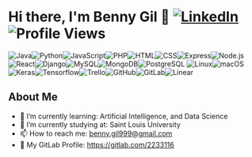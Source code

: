 # Hi there, I'm Benny Gil 👋 [![LinkedIn](https://img.shields.io/badge/LinkedIn-0077B5?style=for-the-badge&logo=linkedin&logoColor=white)](https://www.linkedin.com/in/benny-gil-9a01009238/)![Profile Views](https://komarev.com/ghpvc/?username=Benny-Gil&style=for-the-badge&color=blue)

![Java](https://img.shields.io/badge/Java-ED8B00?style=for-the-badge&logo=java&logoColor=white)![Python](https://img.shields.io/badge/Python-3776AB?style=for-the-badge&logo=python&logoColor=white)![JavaScript](https://img.shields.io/badge/JavaScript-F7DF1E?style=for-the-badge&logo=javascript&logoColor=black)![PHP](https://img.shields.io/badge/PHP-777BB4?style=for-the-badge&logo=php&logoColor=white)![HTML](https://img.shields.io/badge/HTML5-E34F26?style=for-the-badge&logo=html5&logoColor=white)![CSS](https://img.shields.io/badge/CSS3-1572B6?style=for-the-badge&logo=css3&logoColor=white)![Express](https://img.shields.io/badge/Express-000000?style=for-the-badge&logo=express&logoColor=white)![Node.js](https://img.shields.io/badge/Node.js-339933?style=for-the-badge&logo=nodedotjs&logoColor=white)![React](https://img.shields.io/badge/React-20232A?style=for-the-badge&logo=react&logoColor=61DAFB)![Django](https://img.shields.io/badge/Django-092E20?style=for-the-badge&logo=django&logoColor=white)![MySQL](https://img.shields.io/badge/MySQL-4479A1?style=for-the-badge&logo=mysql&logoColor=white)![MongoDB](https://img.shields.io/badge/MongoDB-47A248?style=for-the-badge&logo=mongodb&logoColor=white)![PostgreSQL](https://img.shields.io/badge/PostgreSQL-336791?style=for-the-badge&logo=postgresql&logoColor=white) ![Linux](https://img.shields.io/badge/Linux-FCC624?style=for-the-badge&logo=linux&logoColor=black)![macOS](https://img.shields.io/badge/macOS-000000?style=for-the-badge&logo=apple&logoColor=white)![Keras](https://img.shields.io/badge/Keras-D00000?style=for-the-badge&logo=keras&logoColor=white)![Tensorflow](https://img.shields.io/badge/TensorFlow-FF3F06?style=for-the-badge&logo=tensorflow&logoColor=white)![Trello](https://img.shields.io/badge/Trello-0052CC?style=for-the-badge&logo=trello&logoColor=white)![GitHub](https://img.shields.io/badge/GitHub-181717?style=for-the-badge&logo=github&logoColor=white)![GitLab](https://img.shields.io/badge/GitLab-330F63?style=for-the-badge&logo=gitlab&logoColor=white)![Linear](https://img.shields.io/badge/Linear-000000?style=for-the-badge&logo=linear&logoColor=white)
## About Me

- 🌱 I’m currently learning: Artificial Intelligence, and Data Science
- 💼 I’m currently studying at: Saint Louis University
- 📫 How to reach me: benny.gil999@gmail.com
- 🦊 My GitLab Profile: https://gitlab.com/2233116
